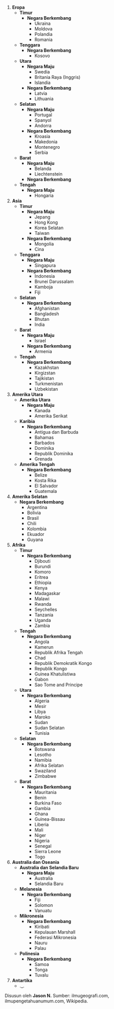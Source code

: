 1. **Eropa**
	- **Timur**
		- **Negara Berkembang**
			- Ukraina
			- Moldova
			- Polandia
			- Romania
	- **Tenggara**
    	- **Negara Berkembang**
        	- Kosovo
	- **Utara**
		- **Negara Maju**
			- Swedia
			- Britania Raya (Inggris)
			- Islandia
		- **Negara Berkembang**
			- Latvia
			- Lithuania
	- **Selatan**
		- **Negara Maju**
			- Portugal
			- Spanyol
			- Andorra
		- **Negara Berkembang**
			- Kroasia
			- Makedonia
			- Montenegro
			- Serbia
	- **Barat**
		- **Negara Maju**
			- Belanda
			- Liechtenstein
		- **Negara Berkembang**
	- **Tengah**
    	- **Negara Maju**
        	- Hongaria
2. **Asia**
	- **Timur**
		- **Negara Maju**
			- Jepang
			- Hong Kong
			- Korea Selatan
			- Taiwan
		- **Negara Berkembang**
			- Mongolia
			- Cina
	- **Tenggara**
		- **Negara Maju**
			- Singapura
		- **Negara Berkembang**
			- Indonesia
			- Brunei Darussalam
			- Kamboja
			- Fiji
	- **Selatan**
		- **Negara Berkembang**
			- Afghanistan
			- Bangladesh
			- Bhutan
			- India
	- **Barat**
		- **Negara Maju**
			- Israel
		- **Negara Berkembang**
			- Armenia
	- **Tengah**
		- **Negara Berkembang**
			- Kazakhstan
			- Kirgizstan
			- Tajikistan
			- Turkmenistan
			- Uzbekistan
1. **Amerika Utara**
	- **Amerika Utara**
		- **Negara Maju**
    		- Kanada
    		- Amerika Serikat
	- **Karibia**
		- **Negara Berkembang**
    		- Antigua dan Barbuda
    		- Bahamas
    		- Barbados
    		- Dominika
    		- Republik Dominika
    		- Grenada
	- **Amerika Tengah**
		- **Negara Berkembang**
    		- Belize
    		- Kosta Rika
    		- El Salvador
    		- Guatemala
2. **Amerika Selatan**
    - **Negara Berkembang**
        - Argentina
        - Bolivia
        - Brasil
        - Chili
        - Kolombia
        - Ekuador
        - Guyana
3. **Afrika**
	- **Timur**
		- **Negara Berkembang**
			- Djibouti
			- Burundi
			- Komoro
			- Eritrea
			- Ethiopia
			- Kenya
			- Madagaskar
			- Malawi
			- Rwanda
			- Seychelles
			- Tanzania
			- Uganda
			- Zambia
	- **Tengah**
		- **Negara Berkembang**
			- Angola
			- Kamerun
			- Republik Afrika Tengah
			- Chad
			- Republik Demokratik Kongo
			- Republik Kongo
			- Guinea Khatulistiwa
			- Gabon
			- Sao Tome and Principe
	- **Utara**
		- **Negara Berkembang**
			- Algeria
			- Mesir
			- Libya
			- Maroko
			- Sudan
			- Sudan Selatan
			- Tunisia
	- **Selatan**
		- **Negara Berkembang**
			- Botswana
			- Lesotho
			- Namibia
			- Afrika Selatan
			- Swaziland
			- Zimbabwe
	- **Barat**
		- **Negara Berkembang**
			- Mauritania
			- Benin
			- Burkina Faso
			- Gambia
			- Ghana
			- Guinea-Bissau
			- Liberia
			- Mali
			- Niger
			- Nigeria
			- Senegal
			- Sierra Leone
			- Togo
4. **Australia dan Oseania**
	- **Australia dan Selandia Baru**
		- **Negara Maju**
    		- Australia
    		- Selandia Baru
	- **Melanesia**
		- **Negara Berkembang**
    		- Fiji
    		- Solomon
    		- Vanuatu
	- **Mikronesia**
		- **Negara Berkembang**
    		- Kiribati
    		- Kepulauan Marshall
    		- Federasi Mikronesia
    		- Nauru
    		- Palau
	- **Polinesia**
		- **Negara Berkembang**
    		- Samoa
    		- Tonga
    		- Tuvalu
5. **Antartika**
	- ._.

Disusun oleh **Jason N.**
Sumber: ilmugeografi.com, ilmupengetahuanumum.com, Wikipedia.